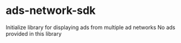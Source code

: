 # ads-network-sdk
Initialize library for displaying ads from multiple ad networks
No ads provided in this library